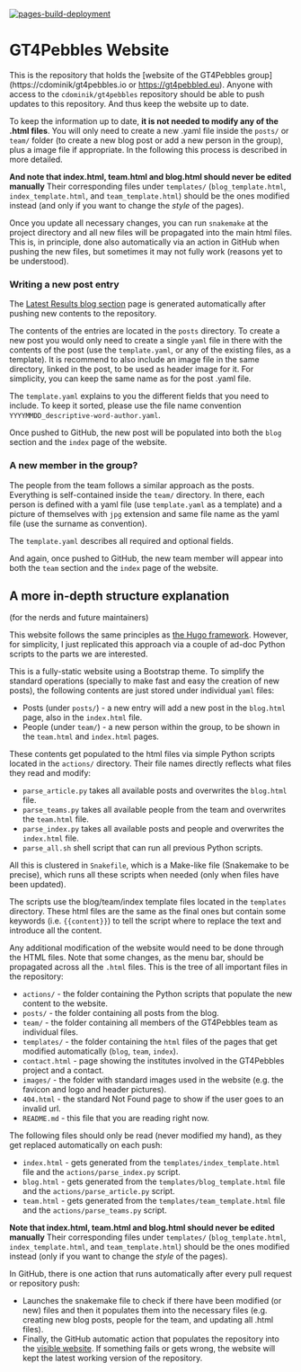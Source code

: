 [![pages-build-deployment](https://github.com/gt4pebbles/gt4pebbles.github.io/actions/workflows/pages/pages-build-deployment/badge.svg)](https://github.com/gt4pebbles/gt4pebbles.github.io/actions/workflows/pages/pages-build-deployment)

# GT4Pebbles Website

This is the repository that holds the [website of the GT4Pebbles group](https://cdominik/gt4pebbles.io or https://gt4pebbled.eu).
Anyone with access to the `cdominik/gt4pebbles` repository should be able to push updates to this repository. And thus keep the website up to date.

To keep the information up to date, **it is not needed to modify any of the .html files**. You will only need to create a new .yaml file inside the `posts/` or `team/` folder (to create a new blog post or add a new person in the group), plus a image file if appropriate. In the following this process is described in more detailed.

**And note that index.html, team.html and blog.html should never be edited manually**
Their corresponding files under `templates/` (`blog_template.html`, `index_template.html`, and `team_template.html`) should be the ones modified instead (and only if you want to change the _style_ of the pages).


Once you update all necessary changes, you can run `snakemake` at the project directory and all new files will be propagated into the main html files.
This is, in principle, done also automatically via an action in GitHub when pushing the new files, but sometimes it may not fully work (reasons yet to be understood).


### Writing a new post entry

The [Latest Results blog section](https://cdominik.github.io/gt4pebbles.github.io/blog.html) page is generated automatically after pushing new contents to the repository.

The contents of the entries are located in the `posts` directory.
To create a new post you would only need to create a single `yaml` file in there with the contents of the post (use the `template.yaml`, or any of the existing files, as a template). It is recommend to also include an image file in the same directory, linked in the post, to be used as header image for it. For simplicity, you can keep the same name as for the post .yaml file.

The `template.yaml` explains to you the different fields that you need to include. To keep it sorted, please use the file name convention `YYYYMMDD_descriptive-word-author.yaml`.

Once pushed to GitHub, the new post will be populated into both the `blog` section and the `index` page of the website.



### A new member in the group?

The people from the team follows a similar approach as the posts. Everything is self-contained inside the `team/` directory. In there, each person is defined with a yaml file (use `template.yaml` as a template) and a picture of themselves with `jpg` extension and same file name as the yaml file (use the surname as convention).

The `template.yaml` describes all required and optional fields.

And again, once pushed to GitHub, the new team member will appear into both the `team` section and the `index` page of the website.


## A more in-depth structure explanation

(for the nerds and future maintainers)

This website follows the same principles as [the Hugo framework](https://gohugo.io). However, for simplicity, I just replicated this approach via a couple of ad-doc Python scripts to the parts we are interested.


This is a fully-static website using a Bootstrap theme.
To simplify the standard operations (specially to make fast and easy the creation of new posts), the following contents are just stored under individual `yaml` files:
- Posts (under `posts/`) - a new entry will add a new post in the `blog.html` page, also in the `index.html` file.
- People (under `team/`) - a new person within the group, to be shown in the `team.html` and `index.html` pages.

These contents get populated to the html files via simple Python scripts located in the `actions/` directory. Their file names directly reflects what files they read and modify:
- `parse_article.py` takes all available posts and overwrites the `blog.html` file.
- `parse_teams.py` takes all available people from the team and overwrites the `team.html` file.
- `parse_index.py` takes all available posts and people and overwrites the `index.html` file.
- `parse_all.sh` shell script that can run all previous Python scripts.

All this is clustered in `Snakefile`, which is a Make-like file (Snakemake to be precise), which runs all these scripts when needed (only when files have been updated).

The scripts use the blog/team/index template files located in the `templates` directory. These html files are the same as the final ones but contain some keywords (i.e. `{{content}}`) to tell the script where to replace the text and introduce all the content.

Any additional modification of the website would need to be done through the HTML files. Note that some changes, as the menu bar, should be propagated across all the `.html` files.
This is the tree of all important files in the repository:

- `actions/` - the folder containing the Python scripts that populate the new content to the website.
- `posts/` - the folder containing all posts from the blog.
- `team/` - the folder containing all members of the GT4Pebbles team as individual files.
- `templates/` - the folder containing the `html` files of the pages that get modified automatically (`blog`, `team`, `index`).
- `contact.html` - page showing the institutes involved in the GT4Pebbles project and a contact.
- `images/` - the folder with standard images used in the website (e.g. the favicon and logo and header pictures).
- `404.html` - the standard Not Found page to show if the user goes to an invalid url.
- `README.md` - this file that you are reading right now.


The following files should only be read (never modified my hand), as they get replaced automatically on each push:
- `index.html` - gets generated from the `templates/index_template.html` file and the `actions/parse_index.py` script.
- `blog.html` - gets generated from the `templates/blog_template.html` file and the `actions/parse_article.py` script.
- `team.html` - gets generated from the `templates/team_template.html` file and the `actions/parse_teams.py` script.

**Note that index.html, team.html and blog.html should never be edited manually**
Their corresponding files under `templates/` (`blog_template.html`, `index_template.html`, and `team_template.html`) should be the ones modified instead (only if you want to change the _style_ of the pages).


In GitHub, there is one action that runs automatically after every pull request or repository push:
- Launches the snakemake file to check if there have been modified (or new) files and then it populates them into the necessary files (e.g. creating new blog posts, people for the team, and updating all .html files).
- Finally, the GitHub automatic action that populates the repository into the [visible website](https://https://cdominik.github.io/gt4pebbles.github.io). If something fails or gets wrong, the website will kept the latest working version of the repository.

